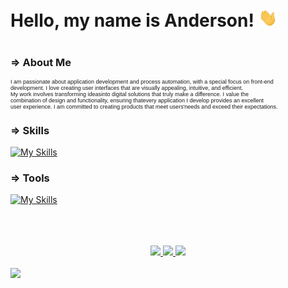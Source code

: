 <h1> Hello, my name is Anderson! <img  src="https://raw.githubusercontent.com/ABSphreak/ABSphreak/master/gifs/Hi.gif" width="30px">  <h1>

### ⇒ About Me
<div style="font-family: 'Orbitron', sans-serif; font-size: 9px;">

I am passionate about application development and process automation, with a special focus on front-end <br> 
development. I love creating user interfaces that are visually appealing, intuitive, and efficient. <br>
My work involves transforming ideasinto digital solutions that truly make a difference. I value the <br>
combination of design and functionality, ensuring thatevery application I develop provides an excellent <br>
user experience. I am committed to creating products that meet users'needs and exceed their expectations.
</div>

### ⇒ Skills
[![My Skills](https://skillicons.dev/icons?i=py,c,js,vue,flutter,dart,git)](https://skillicons.dev)


### ⇒ Tools
[![My Skills](https://skillicons.dev/icons?i=vscode,linux,docker,github)](https://skillicons.dev)


<br>
<br>
<br>

<div align="center">
  <a href="https://github.com/anderson-cruz13">
          <! -- github stats -->
    <img height="150em" src="https://github-readme-stats.vercel.app/api?username=anderson-cruz13&count_private=true&include_all_commits=true&show_icons=false&title_color=e1bee7&text_color=f8f8f2&bg_color=282a36&cache_seconds=1800&locale=en&hide_border=false&show_owner=true">
           <! -- language use -->
    <img height="150em" src="https://github-readme-stats.vercel.app/api/top-langs/?username=anderson-cruz13&theme=dracula&hide_border=false&layout=compact&title_color=e1bee7&text_color=f8f8f2&bg_color=282a36&cache_seconds=180&locale=en">
           <! -- streak -->
    <img height="180em" src="https://github-readme-streak-stats.herokuapp.com?user=anderson-cruz13&background=282a36&ring=e1bee7&fire=e1bee7&stroke=6272a4&currStreakLabel=e1bee7&dates=a5926b&sideNums=f8f8f2&sideLabels=e1bee7&currStreakNum=f8f8f2">
    
  </a>
</div>


<br>

<img src="https://capsule-render.vercel.app/api?type=Waving&color=e1bee7&fontColor=e5d5c5&height=150&section=footer&animation=fadeIn" />
